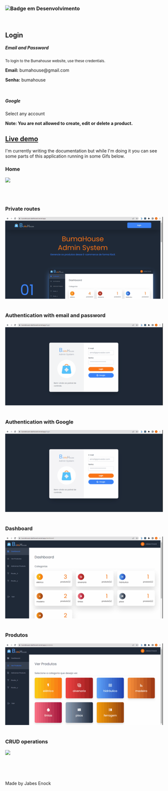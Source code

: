 ### ![Badge em Desenvolvimento](http://img.shields.io/static/v1?label=STATUS&message=DEVELOPING&color=GREEN&style=for-the-badge) 

<br/>

## Login

##### Email and Password
<small> To login to the Bumahouse website, use these credentials.</small>
<p><b>Email:</b>  bumahouse@gmail.com</p>
<p><b>Senha:</b> bumahouse</p>
<br/>

##### Google
Select any account
<br/>

<b>Note: You are not allowed to create, edit or delete a product.</b>

## <a href="https://bumahouse-dashboard.vercel.app/">Live demo</a>

<p>I'm currently writing the documentation but while I'm doing it you can see some parts of this application running in some Gifs below.</p>


### Home
<img src="./src/gitHub/home.gif">

<br/><br/>

### Private routes
<img src="./src/gitHub/privateRoutes.gif">
<br/><br/>

### Authentication with email and password 
<img src="./src/gitHub/AuthEmailAndPassword.gif">
<br/><br/>

### Authentication with Google 
<img src="./src/gitHub/AuthWithGoogle.gif">
<br/><br/>

### Dashboard 
<img src="./src/gitHub/Dashboard.gif">
<br/><br/>

### Produtos 
<img src="./src/gitHub/produtos.gif">
<br/><br/>

### CRUD operations 
<img src="./src/gitHub/adicionarProduto_CRUD.gif">
<br/><br/>


<br/><br/>
<p>Made by Jabes Enock<p>